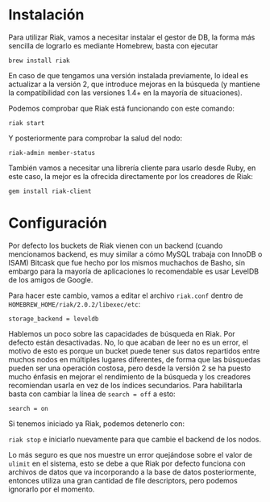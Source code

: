 # Instalación

Para utilizar Riak, vamos a necesitar instalar el gestor de DB, la forma más sencilla de lograrlo es mediante Homebrew, basta con ejecutar

`brew install riak`

En caso de que tengamos una versión instalada previamente, lo ideal es actualizar a la versión 2, que introduce mejoras en la búsqueda (y mantiene la compatibilidad con las versiones 1.4+ en la mayoría de situaciones).

Podemos comprobar que Riak está funcionando con este comando:

`riak start`

Y posteriormente para comprobar la salud del nodo:

`riak-admin member-status`

También vamos a necesitar una librería cliente para usarlo desde Ruby, en este caso, la mejor es la ofrecida directamente por los creadores de Riak:

`gem install riak-client`

# Configuración

Por defecto los buckets de Riak vienen con un backend (cuando mencionamos backend, es muy similar a cómo MySQL trabaja con InnoDB o ISAM) Bitcask que fue hecho por los mismos muchachos de Basho, sin embargo para la mayoría de aplicaciones lo recomendable es usar LevelDB de los amigos de Google.

Para hacer este cambio, vamos a editar el archivo `riak.conf` dentro de `HOMEBREW_HOME/riak/2.0.2/libexec/etc`:

`storage_backend = leveldb`

Hablemos un poco sobre las capacidades de búsqueda en Riak. Por defecto están desactivadas. No, lo que acaban de leer no es un error, el motivo de esto es porque un bucket puede tener sus datos repartidos entre muchos nodos en múltiples lugares diferentes, de forma que las búsquedas pueden ser una operación costosa, pero desde la versión 2 se ha puesto mucho énfasis en mejorar el rendimiento de la búsqueda y los creadores recomiendan usarla en vez de los índices secundarios. Para habilitarla basta con cambiar la línea de `search = off` a esto:

`search = on`

Si tenemos iniciado ya Riak, podemos detenerlo con:

`riak stop` e iniciarlo nuevamente para que cambie el backend de los nodos.

Lo más seguro es que nos muestre un error quejándose sobre el valor de `ulimit` en el sistema, esto se debe a que Riak por defecto funciona con archivos de datos que va incorporando a la base de datos posteriormente, entonces utiliza una gran cantidad de file descriptors, pero podemos ignorarlo por el momento.

